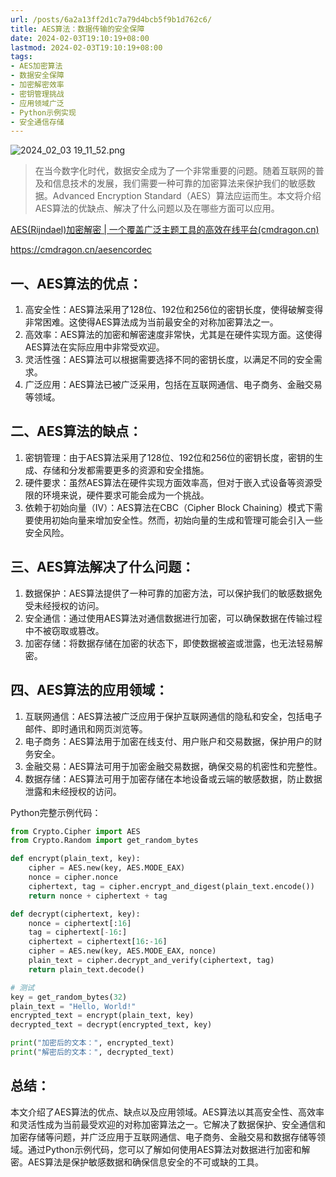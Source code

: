 ```yaml
---
url: /posts/6a2a13ff2d1c7a79d4bcb5f9b1d762c6/
title: AES算法：数据传输的安全保障
date: 2024-02-03T19:10:19+08:00
lastmod: 2024-02-03T19:10:19+08:00
tags:
- AES加密算法
- 数据安全保障
- 加密解密效率
- 密钥管理挑战
- 应用领域广泛
- Python示例实现
- 安全通信存储
---
```



<img src="https://static.cmdragon.cn/blog/images/2024_02_03 19_11_52.png@blog" title="2024_02_03 19_11_52.png" alt="2024_02_03 19_11_52.png"/>


> 在当今数字化时代，数据安全成为了一个非常重要的问题。随着互联网的普及和信息技术的发展，我们需要一种可靠的加密算法来保护我们的敏感数据。Advanced Encryption Standard（AES）算法应运而生。本文将介绍AES算法的优缺点、解决了什么问题以及在哪些方面可以应用。

[AES(Rijndael)加密解密 | 一个覆盖广泛主题工具的高效在线平台(cmdragon.cn)](https://cmdragon.cn/aesencordec)

https://cmdragon.cn/aesencordec


## 一、AES算法的优点：
1. 高安全性：AES算法采用了128位、192位和256位的密钥长度，使得破解变得非常困难。这使得AES算法成为当前最安全的对称加密算法之一。
2. 高效率：AES算法的加密和解密速度非常快，尤其是在硬件实现方面。这使得AES算法在实际应用中非常受欢迎。
3. 灵活性强：AES算法可以根据需要选择不同的密钥长度，以满足不同的安全需求。
4. 广泛应用：AES算法已被广泛采用，包括在互联网通信、电子商务、金融交易等领域。

## 二、AES算法的缺点：
1. 密钥管理：由于AES算法采用了128位、192位和256位的密钥长度，密钥的生成、存储和分发都需要更多的资源和安全措施。
2. 硬件要求：虽然AES算法在硬件实现方面效率高，但对于嵌入式设备等资源受限的环境来说，硬件要求可能会成为一个挑战。
3. 依赖于初始向量（IV）：AES算法在CBC（Cipher Block Chaining）模式下需要使用初始向量来增加安全性。然而，初始向量的生成和管理可能会引入一些安全风险。

## 三、AES算法解决了什么问题：
1. 数据保护：AES算法提供了一种可靠的加密方法，可以保护我们的敏感数据免受未经授权的访问。
2. 安全通信：通过使用AES算法对通信数据进行加密，可以确保数据在传输过程中不被窃取或篡改。
3. 加密存储：将数据存储在加密的状态下，即使数据被盗或泄露，也无法轻易解密。

## 四、AES算法的应用领域：
1. 互联网通信：AES算法被广泛应用于保护互联网通信的隐私和安全，包括电子邮件、即时通讯和网页浏览等。
2. 电子商务：AES算法用于加密在线支付、用户账户和交易数据，保护用户的财务安全。
3. 金融交易：AES算法可用于加密金融交易数据，确保交易的机密性和完整性。
4. 数据存储：AES算法可用于加密存储在本地设备或云端的敏感数据，防止数据泄露和未经授权的访问。

Python完整示例代码：

```python
from Crypto.Cipher import AES
from Crypto.Random import get_random_bytes

def encrypt(plain_text, key):
    cipher = AES.new(key, AES.MODE_EAX)
    nonce = cipher.nonce
    ciphertext, tag = cipher.encrypt_and_digest(plain_text.encode())
    return nonce + ciphertext + tag

def decrypt(ciphertext, key):
    nonce = ciphertext[:16]
    tag = ciphertext[-16:]
    ciphertext = ciphertext[16:-16]
    cipher = AES.new(key, AES.MODE_EAX, nonce)
    plain_text = cipher.decrypt_and_verify(ciphertext, tag)
    return plain_text.decode()

# 测试
key = get_random_bytes(32)
plain_text = "Hello, World!"
encrypted_text = encrypt(plain_text, key)
decrypted_text = decrypt(encrypted_text, key)

print("加密后的文本：", encrypted_text)
print("解密后的文本：", decrypted_text)
```

## 总结：
本文介绍了AES算法的优点、缺点以及应用领域。AES算法以其高安全性、高效率和灵活性成为当前最受欢迎的对称加密算法之一。它解决了数据保护、安全通信和加密存储等问题，并广泛应用于互联网通信、电子商务、金融交易和数据存储等领域。通过Python示例代码，您可以了解如何使用AES算法对数据进行加密和解密。AES算法是保护敏感数据和确保信息安全的不可或缺的工具。
